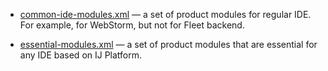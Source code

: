  * [common-ide-modules.xml](common-ide-modules.xml) — a set of product modules for regular IDE. For example, for WebStorm, but not for Fleet backend.

 * [essential-modules.xml](essential-modules.xml) — a set of product modules that are essential for any IDE based on IJ Platform.